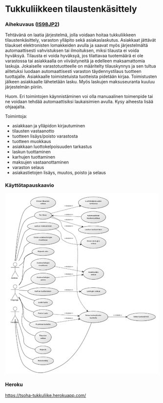 # Tukkuliikkeen tilaustenkäsittely

### Aihekuvaus ([IS98JP2](https://advancedkittenry.github.io/suunnittelu_ja_tyoymparisto/aiheet/Tukkuliikkeen_tilaustenksittely.html))
Tehtävänä on laatia järjestelmä, jolla voidaan hoitaa tukkuliikkeen tilaustenkäsittely, varaston ylläpito sekä asiakaslaskutus. Asiakkaat jättävät tilaukset elektronisten lomakkeiden avulla ja saavat myös järjestelmältä automaattisesti vahvistuksen tai ilmoituksen, miksi tilausta ei voida hyväksyä. Tilausta ei voida hyväksyä, jos tilattavaa tuotemäärä ei ole varastossa tai asiakkaalla on viivästyneitä ja edelleen maksamattomia laskuja. Jokaiselle varastotuotteelle on määritelty tilauskynnys ja sen tultua alitetuksi luodaan automaattisesti varaston täydennystilaus tuotteen tuottajalle. Asiakkaalle toimistetuista tuotteista pidetään kirjaa. Toimistusten jälkeen asiakkaalle lähetetään lasku. Myös laskujen maksuseuranta kuuluu järjestelmän piiriin.

Huom. Eri toimintojen käynnistäminen voi olla manuaalinen toimenpide tai ne voidaan tehdää automaattisiksi laukaisimien avulla. Kysy aiheesta lisää ohjaajalta.

Toimintoja:

* asiakkaan ja ylläpidon kirjautuminen
* tilausten vastaanotto
* tuotteen lisäys/poisto varastosta
* tuotteen muokkaus
* asiakkaan luottokelpoisuuden tarkastus
* laskun tuottaminen
* karhujen tuottaminen
* maksujen vastaanottaminen
* varaston selaus
* asiakastietojen lisäys, muutos, poisto ja selaus

### Käyttötapauskaavio
![Käyttötapauskaavio](/documentation/käyttötapauskaavio.png)

### Heroku
https://tsoha-tukkuliike.herokuapp.com/

